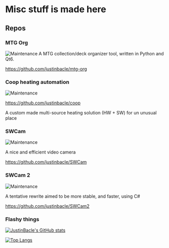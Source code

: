 # Misc stuff is made here

## Repos

### MTG Org
![Maintenance](https://img.shields.io/badge/Maintained%3F-yes-green.svg)
A MTG collection/deck organizer tool, written in Python and Qt6.

https://github.com/justinbacle/mtg-org

### Coop heating automation
![Maintenance](https://img.shields.io/badge/Maintained%3F-yes-green.svg)

https://github.com/justinbacle/coop

A custom made multi-source heating solution (HW + SW) for un unusual place

### SWCam
![Maintenance](https://img.shields.io/badge/Maintained%3F-no-red.svg)

A nice and efficient video camera

https://github.com/justinbacle/SWCam

### SWCam 2
![Maintenance](https://img.shields.io/badge/Maintained%3F-yes-green.svg)

A tentative rewrite aimed to be more stable, and faster, using C#

https://github.com/justinbacle/SWCam2

### Flashy things
[![JustinBacle's GitHub stats](https://github-readme-stats.vercel.app/api?username=justinbacle&count_private=true&theme=dark)](https://github.com/justinbacle)

[![Top Langs](https://github-readme-stats.vercel.app/api/top-langs/?username=justinbacle&count_private=true&theme=dark)](https://github.com/justinbacle)


<!--
**justinbacle/justinbacle** is a ✨ _special_ ✨ repository because its `README.md` (this file) appears on your GitHub profile.

Here are some ideas to get you started:

- 🔭 I’m currently working on ...
- 🌱 I’m currently learning ...
- 👯 I’m looking to collaborate on ...
- 🤔 I’m looking for help with ...
- 💬 Ask me about ...
- 📫 How to reach me: ...
- 😄 Pronouns: ...
- ⚡ Fun fact: ...
-->
